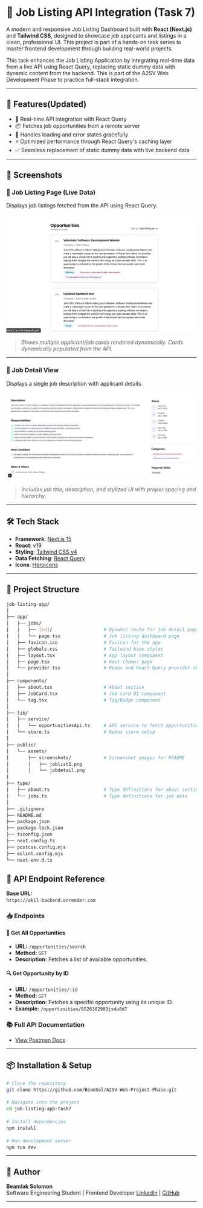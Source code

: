 # 💼 Job Listing API Integration (Task 7)

A modern and responsive Job Listing Dashboard built with **React (Next.js)** and **Tailwind CSS**, designed to showcase job applicants and listings in a clean, professional UI. This project is part of a hands-on task series to master frontend development through building real-world projects.

This task enhances the Job Listing Application by integrating real-time data from a live API using React Query, replacing static dummy data with dynamic content from the backend. This is part of the A2SV Web Development Phase to practice full-stack integration.



---

## 🚀 Features(Updated)
 
- 🔄 Real-time API integration with React Query
- 📦 Fetches job opportunities from a remote server
- 🧠 Handles loading and error states gracefully
- ⚡ Optimized performance through React Query's caching layer
- ✅ Seamless replacement of static dummy data with live backend data

---

## 📸 Screenshots

### 🔹 Job Listing Page (Live Data)

Displays job listings fetched from the API using React Query.

![Job Listing Page – View 1](./public/assets/screenshots/joblist1.png)
> *Shows multiple applicant/job cards rendered dynamically. Cards dynamically populated from the API.*


---

### 🔹 Job Detail View

Displays a single job description with applicant details.

![Job Detail Page](./public/assets/screenshots/jobdetail.png)
> *Includes job title, description, and stylized UI with proper spacing and hierarchy.*

---

## 🛠️ Tech Stack

- **Framework**: [Next.js 15](https://nextjs.org)
- **React**: v19
- **Styling**: [Tailwind CSS v4](https://tailwindcss.com)
- **Data Fetching**: [React Query](https://tanstack.com/query)
- **Icons**: [Heroicons](https://heroicons.com)

---

## 📁 Project Structure
```bash
job-listing-app/
│
├── app/
│   ├── jobs/
│   │   ├── [id]/                   # Dynamic route for job detail page
│   │   └── page.tsx                # Job listing dashboard page
│   ├── favicon.ico                 # Favicon for the app
│   ├── globals.css                 # Tailwind base styles
│   ├── layout.tsx                  # App layout component
│   ├── page.tsx                    # Root (home) page
│   └── provider.tsx                # Redux and React Query provider setup
│
├── components/
│   ├── about.tsx                   # About section 
│   ├── JobCard.tsx                 # Job card UI component
│   └── tag.tsx                     # Tag/Badge component
│
├── lib/
│   ├── service/
│   │   └── opportunitiesApi.ts     # API service to fetch opportunities
│   └── store.ts                    # Redux store setup
│
├── public/
│   └── assets/
│       ├── screenshots/            # Screenshot images for README
│       │   ├── joblist1.png
│       │   └── jobdetail.png            
│
├── type/
│   ├── about.ts                    # Type definitions for about section
│   └── jobs.ts                     # Type definitions for job data
│
├── .gitignore
├── README.md
├── package.json
├── package-lock.json
├── tsconfig.json
├── next.config.ts
├── postcss.config.mjs
├── eslint.config.mjs
└── next-env.d.ts
```
## 🔌 API Endpoint Reference

**Base URL:**  
`https://akil-backend.onrender.com`

### 📥 Endpoints

#### 📄 Get All Opportunities
- **URL:** `/opportunities/search`
- **Method:** `GET`
- **Description:** Fetches a list of available opportunities.

#### 🔍 Get Opportunity by ID
- **URL:** `/opportunities/:id`
- **Method:** `GET`
- **Description:** Fetches a specific opportunity using its unique ID.  
- **Example:** `/opportunities/6526382983jsdu8d7`

### 📚 Full API Documentation
- [View Postman Docs](https://documenter.getpostman.com/view/27955515/2sA3rwMEUX)

---

## 📦 Installation & Setup

```bash
# Clone the repository
git clone https://github.com/BeamSol/A2SV-Web-Project-Phase.git

# Navigate into the project
cd job-listing-app-task7

# Install dependencies
npm install

# Run development server
npm run dev
```
--- 

## 🙌 Author

**Beamlak Solomon**  
Software Engineering Student | Frontend Developer 
[LinkedIn](https://www.linkedin.com/in/beamlak-solomon-540890264/) | [GitHub](https://github.com/BeamSol)

---
